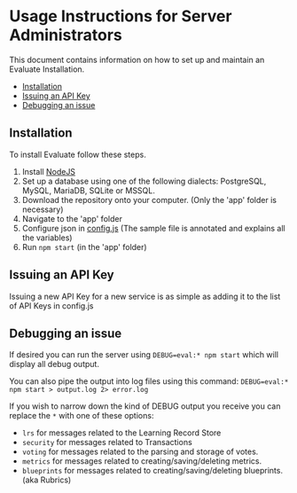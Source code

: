 # Usage Instructions for Server Administrators

This document contains information on how to set up and maintain an Evaluate Installation.

- [Installation](#installation)
- [Issuing an API Key](#issuing-an-api-key)
- [Debugging an issue](#debugging-an-issue)

## Installation

To install Evaluate follow these steps.
 1. Install [NodeJS](https://nodejs.org/en/)
 2. Set up a database using one of the following dialects: PostgreSQL, MySQL, MariaDB, SQLite or MSSQL.
 3. Download the repository onto your computer. (Only the 'app' folder is necessary)
 4. Navigate to the 'app' folder
 5. Configure json in [config.js](../app/config) (The sample file is annotated and explains all the variables)
 6. Run `npm start` (in the 'app' folder)

## Issuing an API Key

Issuing a new API Key for a new service is as simple as adding it to the list of API Keys in config.js

## Debugging an issue

If desired you can run the server using `DEBUG=eval:* npm start` which will display all debug output.

You can also pipe the output into log files using this command: `DEBUG=eval:* npm start > output.log 2> error.log`

If you wish to narrow down the kind of DEBUG output you receive you can replace the `*` with one of these options:
 * `lrs` for messages related to the Learning Record Store
 * `security` for messages related to Transactions
 * `voting` for messages related to the parsing and storage of votes.
 * `metrics` for messages related to creating/saving/deleting metrics.
 * `blueprints` for messages related to creating/saving/deleting blueprints. (aka Rubrics)
